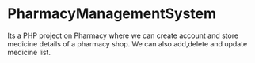 # PharmacyManagementSystem
Its a PHP project on Pharmacy where we can create account and store medicine details of a pharmacy shop. We can also add,delete and update medicine list.

